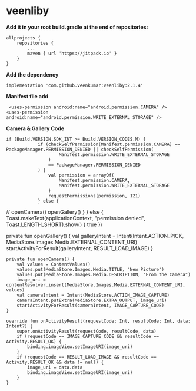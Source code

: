 # veenliby

**Add it in your root build.gradle at the end of repositories:**

	allprojects {
		repositories {
			...
			maven { url 'https://jitpack.io' }
		}
	}
  
  **Add the dependency**
  
  	implementation 'com.github.veenkumar:veenliby:2.1.4'
  
  **Manifest file add**
  
     <uses-permission android:name="android.permission.CAMERA" />
    <uses-permission android:name="android.permission.WRITE_EXTERNAL_STORAGE" />
    
 **Camera & Gallery Code**
 
 	if (Build.VERSION.SDK_INT >= Build.VERSION_CODES.M) {
                if (checkSelfPermission(Manifest.permission.CAMERA) == PackageManager.PERMISSION_DENIED || checkSelfPermission(
                        Manifest.permission.WRITE_EXTERNAL_STORAGE
                    )
                    == PackageManager.PERMISSION_DENIED
                ) {
                    val permission = arrayOf(
                        Manifest.permission.CAMERA,
                        Manifest.permission.WRITE_EXTERNAL_STORAGE
                    )
                    requestPermissions(permission, 121)
                } else {
//                    openCamera()
                    openGallery()
                }
            } else {
                Toast.makeText(applicationContext, "permission denied", Toast.LENGTH_SHORT).show()
            }
            true
        })

private fun openGallery() {
        val galleryIntent = Intent(Intent.ACTION_PICK, MediaStore.Images.Media.EXTERNAL_CONTENT_URI)
        startActivityForResult(galleryIntent, RESULT_LOAD_IMAGE)
    }

    private fun openCamera() {
        val values = ContentValues()
        values.put(MediaStore.Images.Media.TITLE, "New Picture")
        values.put(MediaStore.Images.Media.DESCRIPTION, "From the Camera")
        image_uri = contentResolver.insert(MediaStore.Images.Media.EXTERNAL_CONTENT_URI, values)
        val cameraIntent = Intent(MediaStore.ACTION_IMAGE_CAPTURE)
        cameraIntent.putExtra(MediaStore.EXTRA_OUTPUT, image_uri)
        startActivityForResult(cameraIntent, IMAGE_CAPTURE_CODE)
    }

    override fun onActivityResult(requestCode: Int, resultCode: Int, data: Intent?) {
        super.onActivityResult(requestCode, resultCode, data)
        if (requestCode == IMAGE_CAPTURE_CODE && resultCode == Activity.RESULT_OK) {
            binding.imageView.setImageURI(image_uri)
        }
        if (requestCode == RESULT_LOAD_IMAGE && resultCode == Activity.RESULT_OK && data != null) {
            image_uri = data.data
            binding.imageView.setImageURI(image_uri)
        }
    }
